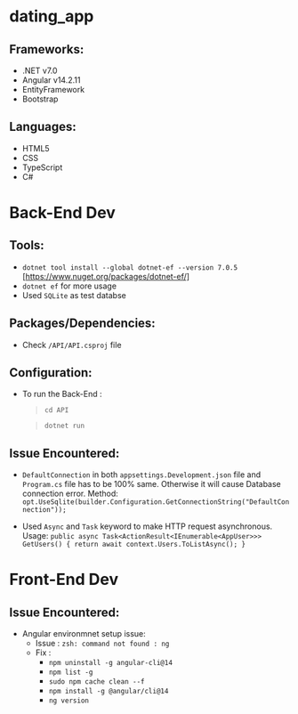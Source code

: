 # dating_app

## Frameworks: 
- .NET v7.0
- Angular v14.2.11
- EntityFramework
- Bootstrap

## Languages:
- HTML5
- CSS
- TypeScript
- C#

# Back-End Dev

## Tools:
- `dotnet tool install --global dotnet-ef --version 7.0.5` [https://www.nuget.org/packages/dotnet-ef/]
- `dotnet ef` for more usage
- Used `SQLite` as test databse


## Packages/Dependencies:
- Check `/API/API.csproj` file


## Configuration:
- To run the Back-End : 
    > `cd API`

    > `dotnet run` 

## Issue Encountered:
- `DefaultConnection` in both `appsettings.Development.json` file and `Program.cs` file has to be 100% same. Otherwise it will cause Database connection error.
Method: `opt.UseSqlite(builder.Configuration.GetConnectionString("DefaultConnection"));`

- Used `Async` and `Task` keyword to make HTTP request asynchronous. 
Usage: `public async Task<ActionResult<IEnumerable<AppUser>>> GetUsers()
        {
            return await context.Users.ToListAsync();
        }`

# Front-End Dev



## Issue Encountered:
- Angular environmnet setup issue:
    - Issue : `zsh: command not found : ng`
    - Fix : 
        - `npm uninstall -g angular-cli@14`
        - `npm list -g`
        - `sudo npm cache clean --f` 
        - `npm install -g @angular/cli@14`
        - `ng version`

    
